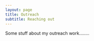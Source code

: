 ```yaml
---
layout: page
title: Outreach
subtitle: Reaching out
---
```


Some stuff about my outreach work........